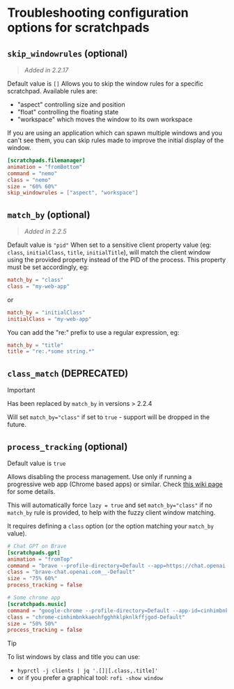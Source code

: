 # Troubleshooting configuration options for scratchpads

## `skip_windowrules` (optional)

> _Added in 2.2.17_

Default value is `[]`
Allows you to skip the window rules for a specific scratchpad.
Available rules are:

- "aspect" controlling size and position
- "float" controlling the floating state
- "workspace" which moves the window to its own workspace

If you are using an application which can spawn multiple windows and you can't see them, you can skip rules made to improve the initial display of the window.

```toml
[scratchpads.filemanager]
animation = "fromBottom"
command = "nemo"
class = "nemo"
size = "60% 60%"
skip_windowrules = ["aspect", "workspace"]
```

## `match_by` (optional)

> _Added in 2.2.5_

Default value is `"pid"`
When set to a sensitive client property value (eg: `class`, `initialClass`, `title`, `initialTitle`), will match the client window using the provided property instead of the PID of the process.
This property must be set accordingly, eg:

```toml
match_by = "class"
class = "my-web-app"
```

or

```toml
match_by = "initialClass"
initialClass = "my-web-app"
```

You can add the "re:" prefix to use a regular expression, eg:

```toml
match_by = "title"
title = "re:.*some string.*"
```

## `class_match` (DEPRECATED)

> [!important]
> Has been replaced by `match_by` in versions > 2.2.4

Will set `match_by="class"` if set to `true` - support will be dropped in the future.

## `process_tracking` (optional)

Default value is `true`

Allows disabling the process management. Use only if running a progressive web app (Chrome based apps) or similar.
Check [this wiki page](https://github.com/hyprland-community/pyprland/wiki/Troubleshooting#disable-process-management) for some details.

This will automatically force `lazy = true` and set `match_by="class"` if no `match_by` rule is provided, to help with the fuzzy client window matching.

It requires defining a `class` option (or the option matching your `match_by` value).

```toml
# Chat GPT on Brave
[scratchpads.gpt]
animation = "fromTop"
command = "brave --profile-directory=Default --app=https://chat.openai.com"
class = "brave-chat.openai.com__-Default"
size = "75% 60%"
process_tracking = false

# Some chrome app
[scratchpads.music]
command = "google-chrome --profile-directory=Default --app-id=cinhimbnkkaeohfgghhklpknlkffjgod"
class = "chrome-cinhimbnkkaeohfgghhklpknlkffjgod-Default"
size = "50% 50%"
process_tracking = false
```

> [!tip]
> To list windows by class and title you can use:
> - `hyprctl -j clients | jq '.[]|[.class,.title]'`
> - or if you prefer a graphical tool: `rofi -show window`
